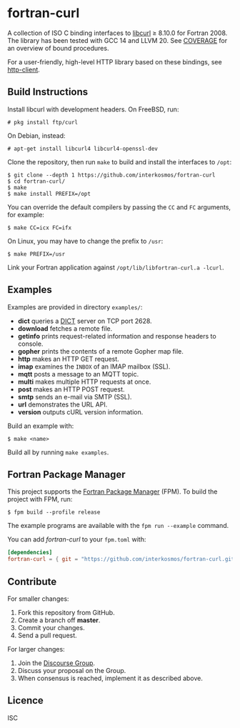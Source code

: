 # fortran-curl

A collection of ISO C binding interfaces to
[libcurl](https://curl.haxx.se/libcurl/) ≥ 8.10.0 for Fortran 2008. The library
has been tested with GCC 14 and LLVM 20. See [COVERAGE](COVERAGE.md) for an
overview of bound procedures.

For a user-friendly, high-level HTTP library based on these bindings, see
[http-client](https://github.com/fortran-lang/http-client).

## Build Instructions

Install libcurl with development headers. On FreeBSD, run:

```
# pkg install ftp/curl
```

On Debian, instead:

```
# apt-get install libcurl4 libcurl4-openssl-dev
```

Clone the repository, then run `make` to build and install the interfaces to
`/opt`:

```
$ git clone --depth 1 https://github.com/interkosmos/fortran-curl
$ cd fortran-curl/
$ make
$ make install PREFIX=/opt
```

You can override the default compilers by passing the `CC` and `FC` arguments,
for example:

```
$ make CC=icx FC=ifx
```

On Linux, you may have to change the prefix to `/usr`:

```
$ make PREFIX=/usr
```

Link your Fortran application against `/opt/lib/libfortran-curl.a -lcurl`.

## Examples

Examples are provided in directory `examples/`:

* **dict** queries a [DICT](https://en.wikipedia.org/wiki/DICT) server on TCP port 2628.
* **download** fetches a remote file.
* **getinfo** prints request-related information and response headers to console.
* **gopher** prints the contents of a remote Gopher map file.
* **http** makes an HTTP GET request.
* **imap** examines the `INBOX` of an IMAP mailbox (SSL).
* **mqtt** posts a message to an MQTT topic.
* **multi** makes multiple HTTP requests at once.
* **post** makes an HTTP POST request.
* **smtp** sends an e-mail via SMTP (SSL).
* **url** demonstrates the URL API.
* **version** outputs cURL version information.

Build an example with:

```
$ make <name>
```

Build all by running `make examples`.

## Fortran Package Manager

This project supports the
[Fortran Package Manager](https://github.com/fortran-lang/fpm) (FPM). To build
the project with FPM, run:

```
$ fpm build --profile release
```

The example programs are available with the ``fpm run --example`` command.

You can add *fortran-curl* to your `fpm.toml` with:

```toml
[dependencies]
fortran-curl = { git = "https://github.com/interkosmos/fortran-curl.git" }
```

## Contribute

For smaller changes:

1. Fork this repository from GitHub.
2. Create a branch off **master**.
3. Commit your changes.
4. Send a pull request.

For larger changes:

1. Join the [Discourse Group](https://fortran-lang.discourse.group/).
2. Discuss your proposal on the Group.
3. When consensus is reached, implement it as described above.

## Licence

ISC
